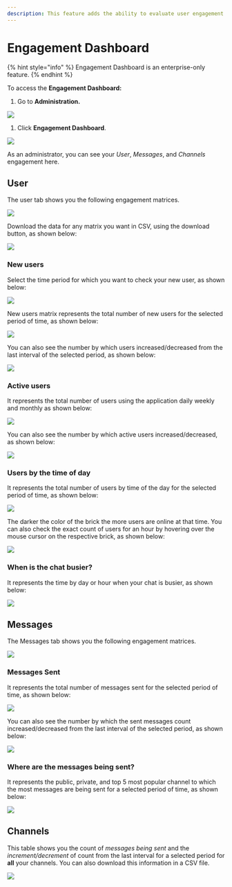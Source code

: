 ```yaml
---
description: This feature adds the ability to evaluate user engagement on the channels.
---
```


# Engagement Dashboard

{% hint style="info" %}
Engagement Dashboard is an enterprise-only feature.
{% endhint %}

To access the **Engagement Dashboard:**

1. Go to **Administration.**

![](../../../.gitbook/assets/image%20%2830%29.png)

1. Click **Engagement Dashboard**.

![](../../../.gitbook/assets/image%20%28139%29%20%281%29%20%282%29%20%282%29%20%282%29%20%282%29.png)

As an administrator, you can see your _User_, _Messages_, and _Channels_ engagement here.

## User

The user tab shows you the following engagement matrices.

![](../../../.gitbook/assets/image%20%28129%29%20%281%29%20%281%29%20%281%29.png)

Download the data for any matrix you want in CSV, using the download button, as shown below:

![](../../../.gitbook/assets/image%20%28134%29.png)

### New users

Select the time period for which you want to check your new user, as shown below:

![](../../../.gitbook/assets/image%20%28132%29.png)

New users matrix represents the total number of new users for the selected period of time, as shown below:

![](../../../.gitbook/assets/image%20%28140%29.png)

You can also see the number by which users increased/decreased from the last interval of the selected period, as shown below:

![](../../../.gitbook/assets/image%20%28145%29.png)

### Active users

It represents the total number of users using the application daily weekly and monthly as shown below:

![](../../../.gitbook/assets/image%20%28130%29.png)

You can also see the number by which active users increased/decreased, as shown below:

![](../../../.gitbook/assets/image%20%28133%29.png)

### Users by the time of day

It represents the total number of users by time of the day for the selected period of time, as shown below:

![](../../../.gitbook/assets/image%20%28143%29.png)

The darker the color of the brick the more users are online at that time. You can also check the exact count of users for an hour by hovering over the mouse cursor on the respective brick, as shown below:

![](../../../.gitbook/assets/image%20%28131%29.png)

### When is the chat busier?

It represents the time by day or hour when your chat is busier, as shown below:

![](../../../.gitbook/assets/image%20%28127%29.png)

## Messages

The Messages tab shows you the following engagement matrices.

![](../../../.gitbook/assets/image%20%28138%29.png)

### Messages Sent

It represents the total number of messages sent for the selected period of time, as shown below:

![](../../../.gitbook/assets/image%20%28142%29.png)

You can also see the number by which the sent messages count increased/decreased from the last interval of the selected period, as shown below:

![](../../../.gitbook/assets/image%20%28135%29.png)

### Where are the messages being sent?

It represents the public, private, and top 5 most popular channel to which the most messages are being sent for a selected period of time, as shown below:

![](../../../.gitbook/assets/image%20%28128%29.png)

## Channels

This table shows you the count of _messages being sent_ and the _increment/decrement_ of count from the last interval for a selected period for **all** your channels. You can also download this information in a CSV file.

![](../../../.gitbook/assets/image%20%28141%29.png)


